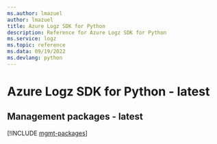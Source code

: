 ```yaml
---
ms.author: lmazuel
author: lmazuel
title: Azure Logz SDK for Python
description: Reference for Azure Logz SDK for Python
ms.service: logz
ms.topic: reference
ms.data: 09/19/2022
ms.devlang: python
---
```

# Azure Logz SDK for Python - latest

## Management packages - latest
[!INCLUDE [mgmt-packages](logz-mgmt-index.md)]